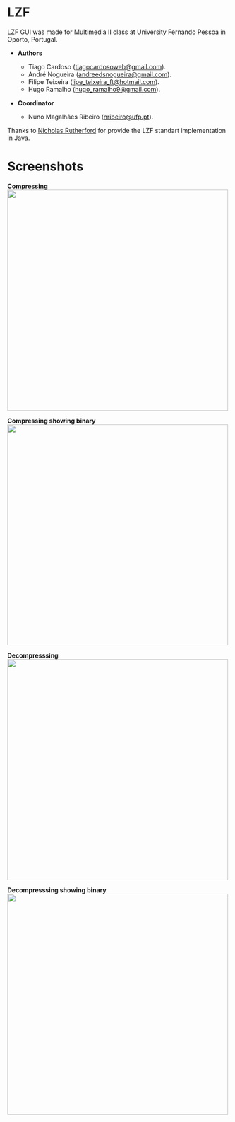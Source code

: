 # LZF

LZF GUI was made for Multimedia II class at University Fernando Pessoa in Oporto, Portugal.

 - **Authors**
	- Tiago Cardoso (<tiagocardosoweb@gmail.com>).
 	- André Nogueira (<andreedsnogueira@gmail.com>).
	- Filipe Teixeira (<lipe_teixeira_ft@hotmail.com>).
	- Hugo Ramalho (<hugo_ramalho9@gmail.com>).  
	
 - **Coordinator**
	 - Nuno Magalhães Ribeiro (<nribeiro@ufp.pt>).
	  
Thanks to [Nicholas Rutherford](https://github.com/nruth/controldemort/tree/master/voldemort-0.90.1-nruth/src/java/voldemort/store/compress/lzf) for provide the LZF standart implementation in Java.

# Screenshots

**Compressing**  
<img src="https://github.com/tiagocardosoweb/lzf/blob/master/res/screenshots/compress.png" width="500"/>

**Compressing showing binary**  
<img src="https://github.com/tiagocardosoweb/lzf/blob/master/res/screenshots/compress%20binary.png" width="500">

**Decompresssing**  
<img src="https://github.com/tiagocardosoweb/lzf/blob/master/res/screenshots/decompress.png" width="500"/>

**Decompresssing showing binary**  
<img src="https://github.com/tiagocardosoweb/lzf/blob/master/res/screenshots/decompress%20binary.png" width="500"/>

